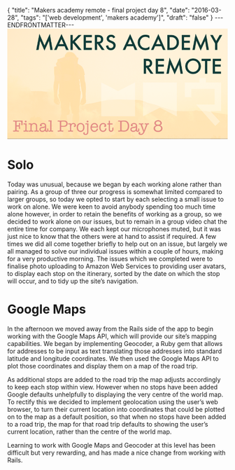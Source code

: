 {
  "title": "Makers academy remote - final project day 8",
  "date": "2016-03-28",
  "tags": "['web development', 'makers academy']",
  "draft": "false"
}
---ENDFRONTMATTER---
![Makers Academy remote final project day 8](media/makers-academy-remote-final-project-day-8-header.png "Makers Academy remote final project day 8")

# Solo

Today was unusual, because we began by each working alone rather than pairing. As a group of three our progress is somewhat limited compared to larger groups, so today we opted to start by each selecting a small issue to work on alone. We were keen to avoid anybody spending too much time alone however, in order to retain the benefits of working as a group, so we decided to work alone on our issues, but to remain in a group video chat the entire time for company. We each kept our microphones muted, but it was just nice to know that the others were at hand to assist if required. A few times we did all come together briefly to help out on an issue, but largely we all managed to solve our individual issues within a couple of hours, making for a very productive morning. The issues which we completed were to finalise photo uploading to Amazon Web Services to providing user avatars, to display each stop on the itinerary, sorted by the date on which the stop will occur, and to tidy up the site’s navigation.

# Google Maps

In the afternoon we moved away from the Rails side of the app to begin working with the Google Maps API, which will provide our site’s mapping capabilities. We began by implementing Geocoder, a Ruby gem that allows for addresses to be input as text translating those addresses into standard latitude and longitude coordinates. We then used the Google Maps API to plot those coordinates and display them on a map of the road trip.

As additional stops are added to the road trip the map adjusts accordingly to keep each stop within view. However when no stops have been added Google defaults unhelpfully to displaying the very centre of the world map. To rectify this we decided to implement geolocation using the user’s web browser, to turn their current location into coordinates that could be plotted on to the map as a default position, so that when no stops have been added to a road trip, the map for that road trip defaults to showing the user’s current location, rather than the centre of the world map.

Learning to work with Google Maps and Geocoder at this level has been difficult but very rewarding, and has made a nice change from working with Rails.